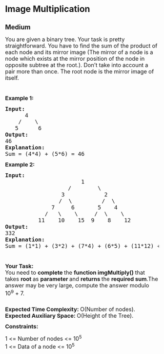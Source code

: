 # Image Multiplication
##  Medium 
<div class="problem-statement">
                <p></p><p><span style="font-size:18px">You are given a binary tree. Your task is pretty straightforward. You have to find the sum of the product of each node and its mirror image (The mirror of a node is a node which exists at the mirror position of the node in opposite subtree at the root.). Don’t take into account a pair more than once. The root node is the mirror image of itself.</span></p>

<p>&nbsp;</p>

<p><strong><span style="font-size:18px">Example 1:</span></strong></p>

<pre><strong><span style="font-size:18px">Input:</span></strong>
<span style="font-size:18px">      4         </span>
<span style="font-size:18px">    /    \</span>
<span style="font-size:18px">   5      6</span>
<span style="font-size:18px"><strong>Output:</strong></span>
<span style="font-size:18px">46</span>
<span style="font-size:18px"><strong>Explanation:</strong></span>
<span style="font-size:18px">Sum = (4*4) + (5*6) = 46</span></pre>

<p><strong><span style="font-size:18px">Example 2:</span></strong></p>

<pre><strong><span style="font-size:18px">Input:</span></strong>
<span style="font-size:18px">                       1                 </span>
<span style="font-size:18px">                   /        \</span>
<span style="font-size:18px">                 3            2</span>
        <span style="font-size:18px">          /  \         /  \</span>
<span style="font-size:18px">              7     6       5    4</span>
<span style="font-size:18px">            /   \    \     /  \    \</span>
<span style="font-size:18px">          11    10    15  9    8    12</span>
<strong><span style="font-size:18px">Output:</span></strong>
<span style="font-size:18px">332</span>
<strong><span style="font-size:18px">Explanation:</span></strong>
<span style="font-size:18px">Sum = (1*1) + (3*2) + (7*4) + (6*5) + (11*12) + (15*9) = 332</span></pre>

<p>&nbsp;</p>

<p><span style="font-size:18px"><strong>Your Task:</strong><br>
You need to&nbsp;<strong>complete&nbsp;</strong>the&nbsp;<strong>function imgMultiply()&nbsp;</strong>that takes&nbsp;<strong>root&nbsp;</strong>as&nbsp;<strong>parameter&nbsp;</strong>and&nbsp;<strong>returns&nbsp;</strong>the&nbsp;<strong>required sum</strong>.The answer may be very large, compute the answer modulo 10<sup>9</sup>&nbsp;+ 7.</span></p>

<p><br>
<span style="font-size:18px"><strong>Expected Time Complexity:&nbsp;</strong>O(Number of nodes).<br>
<strong>Expected Auxiliary Space:&nbsp;</strong>O(Height of the Tree).</span></p>

<p><span style="font-size:18px"><strong>Constraints:</strong>&nbsp; &nbsp; &nbsp; &nbsp; &nbsp; &nbsp;&nbsp;</span></p>

<p><span style="font-size:18px">1 &lt;= Number of nodes &lt;= 10<sup>5</sup><br>
1 &lt;= Data of a node &lt;= 10<sup>5</sup></span></p>
 <p></p>
            </div>